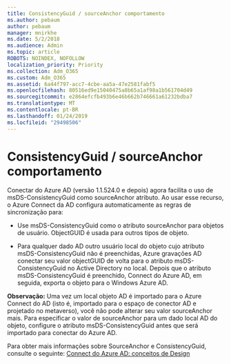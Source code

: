 ```yaml
---
title: ConsistencyGuid / sourceAnchor comportamento
ms.author: pebaum
author: pebaum
manager: mnirkhe
ms.date: 5/2/2018
ms.audience: Admin
ms.topic: article
ROBOTS: NOINDEX, NOFOLLOW
localization_priority: Priority
ms.collection: Adm_O365
ms.custom: Adm_O365
ms.assetid: 6a44f797-acc7-4cbe-aa5a-47e2581fabf5
ms.openlocfilehash: 80516ed9e15040475a8b65a1af98a1b561704d49
ms.sourcegitcommit: e2864efcfb493b6e46b662b746661a61232bdba7
ms.translationtype: MT
ms.contentlocale: pt-BR
ms.lasthandoff: 01/24/2019
ms.locfileid: "29498506"
---
```

# <a name="consistencyguid--sourceanchor-behavior"></a>ConsistencyGuid / sourceAnchor comportamento

Conectar do Azure AD (versão 1.1.524.0 e depois) agora facilita o uso de msDS-ConsistencyGuid como sourceAnchor atributo. Ao usar esse recurso, o Azure Connect da AD configura automaticamente as regras de sincronização para:
  
- Use msDS-ConsistencyGuid como o atributo sourceAnchor para objetos de usuário. ObjectGUID é usada para outros tipos de objeto.
    
- Para qualquer dado AD outro usuário local do objeto cujo atributo msDS-ConsistencyGuid não é preenchidas, Azure gravações AD conectar seu valor objectGUID de volta para o atributo msDS-ConsistencyGuid no Active Directory no local. Depois que o atributo msDS-ConsistencyGuid é preenchido, Connect do Azure AD, em seguida, exporta o objeto para o Windows Azure AD.
    
 **Observação:** Uma vez um local objeto AD é importado para o Azure Connect do AD (isto é, importado para o espaço de conector AD e projetado no metaverso), você não pode alterar seu valor sourceAnchor mais. Para especificar o valor de sourceAnchor para um dado local AD do objeto, configure o atributo msDS-ConsistencyGuid antes que será importado para conectar do Azure AD. 
  
Para obter mais informações sobre SourceAnchor e ConsistencyGuid, consulte o seguinte: [Connect do Azure AD: conceitos de Design](https://docs.microsoft.com/en-us/azure/active-directory/connect/active-directory-aadconnect-design-concepts)
  

